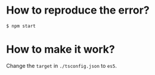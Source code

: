 # How to reproduce the error?

```
$ npm start
```

# How to make it work?

Change the `target` in `./tsconfig.json` to `es5`.
